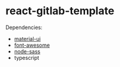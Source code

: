 # react-gitlab-template

Dependencies:
- [material-ui](https://www.npmjs.com/package/@material-ui/core)
- [font-awesome](https://fontawesome.com/v4.7.0/icons/)
- [node-sass](https://www.npmjs.com/package/node-sass)
- typescript